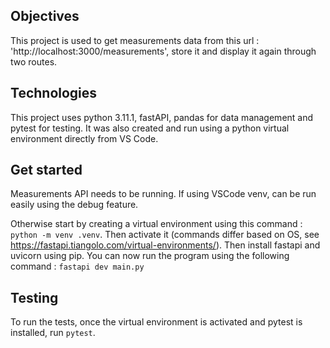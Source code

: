 ## Objectives

This project is used to get measurements data from this url : 'http://localhost:3000/measurements', store it and display it again through two routes.

## Technologies

This project uses python 3.11.1, fastAPI, pandas for data management and pytest for testing. 
It was also created and run using a python virtual environment directly from VS Code.

## Get started

Measurements API needs to be running.
If using VSCode venv, can be run easily using the debug feature.

Otherwise start by creating a virtual environment using this command : ```python -m venv .venv```. 
Then activate it (commands differ based on OS, see https://fastapi.tiangolo.com/virtual-environments/).
Then install fastapi and uvicorn using pip.
You can now run the program using the following command : ```fastapi dev main.py```

## Testing

To run the tests, once the virtual environment is activated and pytest is installed, run ```pytest```.